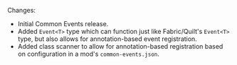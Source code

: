 Changes:

* Initial Common Events release.
* Added `Event<T>` type which can function just like Fabric/Quilt's `Event<T>` type, but also allows for
  annotation-based event registration.
* Added class scanner to allow for annotation-based registration based on configuration in a mod's `common-events.json`.
